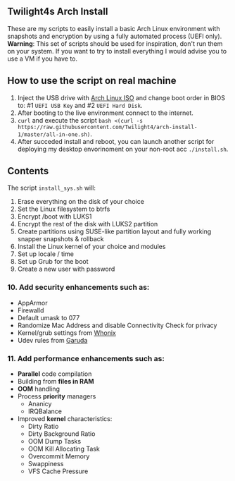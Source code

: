 ## Twilight4s Arch Install

These are my scripts to easily install a basic Arch Linux environment with snapshots and encryption by using a fully automated process (UEFI only).
**Warning**: This set of scripts should be used for inspiration, don't run them on your system. If you want to try to install everything I would advise you to use a VM if you have to.

## How to use the script on real machine
1. Inject the USB drive with [Arch Linux ISO](https://archlinux.org/download/) and change boot order in BIOS to: #1 `UEFI USB Key` and #2 `UEFI Hard Disk`.
2. After booting to the live environment connect to the internet.
3. `curl` and execute the script `bash <(curl -s https://raw.githubusercontent.com/Twilight4/arch-install-1/master/all-in-one.sh)`.
4. After succeded install and reboot, you can launch another script for deploying my desktop envorinoment on your non-root acc `./install.sh`.

## Contents
The script `install_sys.sh` will:
1. Erase everything on the disk of your choice
2. Set the Linux filesystem to btrfs
3. Encrypt /boot with LUKS1
4. Encrypt the rest of the disk with LUKS2 partition
5. Create partitions using SUSE-like partition layout and fully working snapper snapshots & rollback
6. Install the Linux kernel of your choice and modules
7. Set up locale / time
8. Set up Grub for the boot
9. Create a new user with password
### 10. Add security enhancements such as:
- AppArmor
- Firewalld
- Default umask to 077
- Randomize Mac Address and disable Connectivity Check for privacy
- Kernel/grub settings from [Whonix](https://github.com/Whonix/security-misc/tree/master/etc/default)
- Udev rules from [Garuda](https://gitlab.com/garuda-linux/themes-and-settings/settings/garuda-common-settings/-/tree/master/etc/udev/rules.d)
### 11. Add performance enhancements such as:
- **Parallel** code compilation
- Building from **files in RAM**
- **OOM** handling
- Process **priority** managers
  - Ananicy
  - IRQBalance
- Improved **kernel** characteristics:
  - Dirty Ratio
  - Dirty Background Ratio
  - OOM Dump Tasks
  - OOM Kill Allocating Task
  - Overcommit Memory
  - Swappiness
  - VFS Cache Pressure
